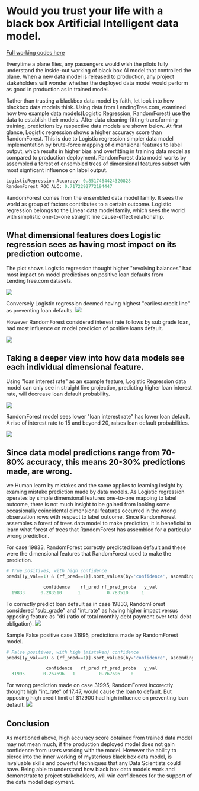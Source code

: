 # Would you trust your life with a black box Artificial Intelligent data model.

[Full working codes here](https://github.com/cocoisland/DS-Unit-4-Sprint-1-Tree-Ensembles/blob/master/thinking_blackbox.ipynb)

Everytime a plane flies, any passengers would wish the pilots fully understand the inside-out working of black box AI model that controlled the plane. When a new data model is released to production, any project stakeholders will wonder whether the deployed data model would perform as good in production as in trained model.

Rather than trusting a blackbox data model by faith, let look into how blackbox data models think. Using data from LendingTree.com, examined how two example data models(Logistic Regression, RandomForest) use the data to establish their models. After data cleaning-fitting-transforming- training, predictions by respective data models are shown below. At first glance, Logistic regression shows a higher accuracy score than RandomForest. This is due to Logistic regression simpler data model implementation by brute-force mapping of dimensional features to label output, which results in higher bias and overfitting in training data model as compared to production deployment. RandomForest data model works by assembled a forest of ensembled trees of dimensional features subset with most signficant influence on label output.

```python
LogisticRegression Accuracy: 0.8517464424320828
RandomForest ROC AUC: 0.7172292772194447
```
RandomForest comes from the ensembled data model family. It sees the world as group of factors contributes to a certain outcome. Logistic regression belongs to the Linear data model family, which sees the world with simplistic one-to-one straight line cause-effect relationship.

## What dimensional features does Logistic regression sees as having most impact on its prediction outcome.

The plot shows Logistic regression thought higher "revolving balances" had most impact on model predictions on positive loan defaults from LendingTree.com datasets. 

![](https://github.com/cocoisland/cocoisland.github.io/blob/master/img/log_fe_pos.png) 

Conversely Logistic regression deemed having highest "earliest credit line" as preventing loan defaults.
![](https://github.com/cocoisland/cocoisland.github.io/blob/master/img/log_fe_neg.png)

However RandomForest considered interest rate follows by sub grade loan, had most influence on model predicion of positive loans default.

![](https://github.com/cocoisland/cocoisland.github.io/blob/master/img/rf_fe_pos.png)

## Taking a deeper view into how data models see each individual dimensional feature.
Using "loan interest rate" as an example feature, Logistic Regression data model can only see in straight line projection, predicting higher loan interest rate, will decrease loan default probability.

![](https://github.com/cocoisland/cocoisland.github.io/blob/master/img/log_pdp.png)

RandomForest model sees lower "loan interest rate" has lower loan default. A rise of interest rate to 15 and beyond 20, raises loan default probabilities.

![](https://github.com/cocoisland/cocoisland.github.io/blob/master/img/rf_pdp.png)


## Since data model predictions range from 70-80% accuracy, this means 20-30% predictions made, are wrong.
we Human learn by mistakes and the same applies to learning insight by examing mistake prediction made by data models. As Logistic regression operates by simple dimensional features one-to-one mapping to label outcome, there is not much insight to be gained from looking some occasionally coincidental dimensional features occurred in the wrong observation rows with respect to label outcome. Since RandomForest assembles a forest of trees data model to make prediction, it is beneficial to learn what forest of trees that RandomForest has assembled for a particular wrong prediction.

For case 19833, RandomForest correctly predicted loan default and these were the dimensional features that RandomForest used to make the prediction.

```python
# True positives, with high confidence
preds[(y_val==1) & (rf_pred==1)].sort_values(by='confidence', ascending=False).head(1)

	          confidence	rf_pred	rf_pred_proba	y_val
  19833	     0.283510	   1	      0.783510	   1
```
To correctly predict loan default as in case 19833, RandomForest considered "sub_grade" and "int_rate" as having higher impact versus opposing feature as "dti (ratio of total monthly debt payment over total debt obligation).
![](https://github.com/cocoisland/cocoisland.github.io/blob/master/img/rf_true_shap3.png)

Sample False positive case 31995, predictions made by RandomForest model.
```python
# False positives, with high (mistaken) confidence
preds[(y_val==0) & (rf_pred==1)].sort_values(by='confidence', ascending=False).head(1)

	           confidence	rf_pred	rf_pred_proba	y_val
  31995	      0.267696	 1	       0.767696	   0
```

For wrong prediction made on case 31995, RandomForest incorectly thought high "int_rate" of 17.47, would cause the loan to default. But opposing high credit limit of $12900 had high influence on preventing loan default.
![](https://github.com/cocoisland/cocoisland.github.io/blob/master/img/rf_false_shap.png)

## Conclusion
As mentioned above, high accuracy score obtained from trained data model may not mean much, if the production deployed model does not gain confidence from users working with the model. However the ability to pierce into the inner working of mysterious black box data model, is invaluable skills and powerful techniques that any Data Scientists could have. Being able to understand how black box data models work and demonstrate to project stakeholders, will win confidences for the support of the data model deployment. 
